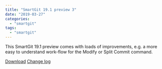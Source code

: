 ```yaml
---
title: "SmartGit 19.1 preview 3"
date: "2019-03-27"
categories: 
  - "smartgit"
tags: 
  - "smartgit"
---
```


This SmartGit 19.1 preview comes with loads of improvements, e.g. a more easy to understand work-flow for the Modify or Split Commit command.

[Download](http://www.syntevo.com/smartgit/preview) [Change log](http://www.syntevo.com/smartgit/changelog-eap.txt)
